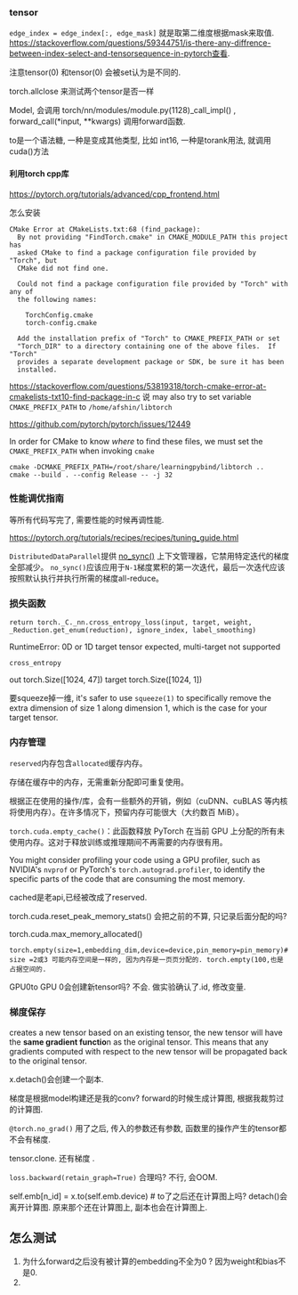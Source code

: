 ### tensor

`edge_index = edge_index[:, edge_mask]` 就是取第二维度根据mask来取值. https://stackoverflow.com/questions/59344751/is-there-any-diffrence-between-index-select-and-tensorsequence-in-pytorch查看. 

注意tensor(0) 和tensor(0) 会被set认为是不同的. 

torch.allclose 来测试两个tensor是否一样

Model, 会调用 torch/nn/modules/module.py(1128)_call_impl() , forward_call(*input, **kwargs) 调用forward函数.

to是一个语法糖, 一种是变成其他类型, 比如 int16, 一种是torank用法, 就调用cuda()方法

#### 利用torch cpp库

https://pytorch.org/tutorials/advanced/cpp_frontend.html

怎么安装 

```
CMake Error at CMakeLists.txt:68 (find_package):
  By not providing "FindTorch.cmake" in CMAKE_MODULE_PATH this project has
  asked CMake to find a package configuration file provided by "Torch", but
  CMake did not find one.

  Could not find a package configuration file provided by "Torch" with any of
  the following names:

    TorchConfig.cmake
    torch-config.cmake

  Add the installation prefix of "Torch" to CMAKE_PREFIX_PATH or set
  "Torch_DIR" to a directory containing one of the above files.  If "Torch"
  provides a separate development package or SDK, be sure it has been
  installed.
```

https://stackoverflow.com/questions/53819318/torch-cmake-error-at-cmakelists-txt10-find-package-in-c  说 may also try to set variable `CMAKE_PREFIX_PATH` to `/home/afshin/libtorch`

https://github.com/pytorch/pytorch/issues/12449 

In order for CMake to know *where* to find these files, we must set the `CMAKE_PREFIX_PATH` when invoking `cmake`

```
cmake -DCMAKE_PREFIX_PATH=/root/share/learningpybind/libtorch ..
cmake --build . --config Release -- -j 32
```



### 性能调优指南

等所有代码写完了, 需要性能的时候再调性能.  

https://pytorch.org/tutorials/recipes/recipes/tuning_guide.html

`DistributedDataParallel`提供 [no_sync()](https://pytorch.org/docs/stable/generated/torch.nn.parallel.DistributedDataParallel.html#torch.nn.parallel.DistributedDataParallel.no_sync) 上下文管理器，它禁用特定迭代的梯度全部减少。 `no_sync()`应该应用于`N-1`梯度累积的第一次迭代，最后一次迭代应该按照默认执行并执行所需的梯度all-reduce。

### 损失函数

    return torch._C._nn.cross_entropy_loss(input, target, weight, _Reduction.get_enum(reduction), ignore_index, label_smoothing)

RuntimeError: 0D or 1D target tensor expected, multi-target not supported

`cross_entropy`

out torch.Size([1024, 47]) target torch.Size([1024, 1])

要squeeze掉一维,   it's safer to use `squeeze(1)` to specifically remove the extra dimension of size 1 along dimension 1, which is the case for your target tensor.

### 内存管理

`reserved`内存包含`allocated`缓存内存。

存储在缓存中的内存，无需重新分配即可重复使用。

根据正在使用的操作/库，会有一些额外的开销，例如（cuDNN、cuBLAS 等内核将使用内存）。在许多情况下，预留内存可能很大（大约数百 MiB）。

`torch.cuda.empty_cache()`：此函数释放 PyTorch 在当前 GPU 上分配的所有未使用内存。这对于释放训练或推理期间不再需要的内存很有用。

You might consider profiling your code using a GPU profiler, such as NVIDIA's `nvprof` or PyTorch's `torch.autograd.profiler`, to identify the specific parts of the code that are consuming the most memory.

cached是老api,已经被改成了reserved. 

torch.cuda.reset_peak_memory_stats() 会把之前的不算, 只记录后面分配的吗? 

torch.cuda.max_memory_allocated() 

```
torch.empty(size=1,embedding_dim,device=device,pin_memory=pin_memory)# size =2或3 可能内存空间是一样的, 因为内存是一页页分配的. torch.empty(100,也是占据空间的.
```

GPU0to GPU 0会创建新tensor吗? 不会.  做实验确认了.id, 修改变量. 

### 梯度保存

creates a new tensor based on an existing tensor, the new tensor will have the **same gradient functio**n as the original tensor. This means that any gradients computed with respect to the new tensor will be propagated back to the original tensor.

x.detach()会创建一个副本.

梯度是根据model构建还是我的conv? forward的时候生成计算图, 根据我裁剪过的计算图. 

`@torch.no_grad()` 用了之后, 传入的参数还有参数, 函数里的操作产生的tensor都不会有梯度.

tensor.clone. 还有梯度 .

`loss.backward(retain_graph=True)` 合理吗? 不行, 会OOM.

self.emb[n_id] = x.to(self.emb.device) # to了之后还在计算图上吗? detach()会离开计算图.  原来那个还在计算图上, 副本也会在计算图上. 

## 怎么测试

1. 为什么forward之后没有被计算的embedding不全为0 ?   因为weight和bias不是0.
2. 

